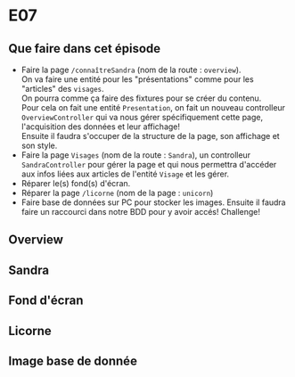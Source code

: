 # E07

## Que faire dans cet épisode

* Faire la page ``` /connaîtreSandra ``` (nom de la route : ``` overview ```).  
On va faire une entité pour les "présentations" comme pour les "articles" des ``` visages ```.  
On pourra comme ça faire des fixtures pour se créer du contenu.  
Pour cela on fait une entité ``` Presentation ```, on fait un nouveau controlleur ``` OverviewController ``` qui va nous gérer spécifiquement cette page, l'acquisition des données et leur affichage!  
Ensuite il faudra s'occuper de la structure de la page, son affichage et son style.  
* Faire la page ``` Visages ``` (nom de la route : ``` Sandra ```), un controlleur ``` SandraController ``` pour gérer la page et qui nous permettra d'accéder aux infos liées aux articles de l'entité ``` Visage ``` et les gérer.  
* Réparer le(s) fond(s) d'écran.
* Réparer la page ``` /licorne ``` (nom de la page : ``` unicorn ```)
* Faire base de données sur PC pour stocker les images. Ensuite il faudra faire un raccourci dans notre BDD pour y avoir accés! Challenge!  

## Overview

## Sandra

## Fond d'écran

## Licorne

## Image base de donnée
